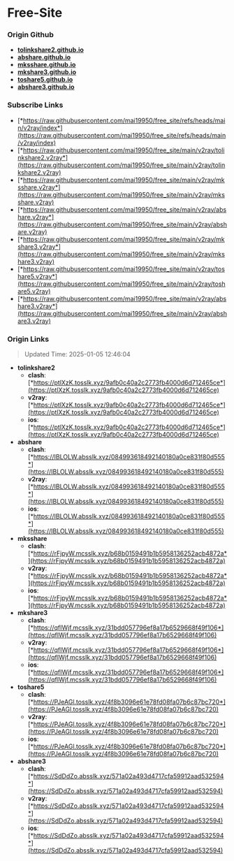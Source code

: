 # Free-Site

### Origin Github

- [**tolinkshare2.github.io**](https://github.com/tolinkshare2/tolinkshare2.github.io)
- [**abshare.github.io**](https://github.com/abshare/abshare.github.io)
- [**mksshare.github.io**](https://github.com/mksshare/mksshare.github.io)
- [**mkshare3.github.io**](https://github.com/mkshare3/mkshare3.github.io)
- [**toshare5.github.io**](https://github.com/toshare5/toshare5.github.io)
- [**abshare3.github.io**](https://github.com/abshare3/abshare3.github.io)

### Subscribe Links

- [*https://raw.githubusercontent.com/mai19950/free_site/refs/heads/main/v2ray/index*](https://raw.githubusercontent.com/mai19950/free_site/refs/heads/main/v2ray/index)
- [*https://raw.githubusercontent.com/mai19950/free_site/main/v2ray/tolinkshare2.v2ray*](https://raw.githubusercontent.com/mai19950/free_site/main/v2ray/tolinkshare2.v2ray)
- [*https://raw.githubusercontent.com/mai19950/free_site/main/v2ray/mksshare.v2ray*](https://raw.githubusercontent.com/mai19950/free_site/main/v2ray/mksshare.v2ray)
- [*https://raw.githubusercontent.com/mai19950/free_site/main/v2ray/abshare.v2ray*](https://raw.githubusercontent.com/mai19950/free_site/main/v2ray/abshare.v2ray)
- [*https://raw.githubusercontent.com/mai19950/free_site/main/v2ray/mkshare3.v2ray*](https://raw.githubusercontent.com/mai19950/free_site/main/v2ray/mkshare3.v2ray)
- [*https://raw.githubusercontent.com/mai19950/free_site/main/v2ray/toshare5.v2ray*](https://raw.githubusercontent.com/mai19950/free_site/main/v2ray/toshare5.v2ray)
- [*https://raw.githubusercontent.com/mai19950/free_site/main/v2ray/abshare3.v2ray*](https://raw.githubusercontent.com/mai19950/free_site/main/v2ray/abshare3.v2ray)

### Origin Links

> Updated Time: 2025-01-05 12:46:04

- **tolinkshare2**
  - **clash**: [*https://ptlXzK.tosslk.xyz/9afb0c40a2c2773fb4000d6d712465ce*](https://ptlXzK.tosslk.xyz/9afb0c40a2c2773fb4000d6d712465ce)
  - **v2ray**: [*https://ptlXzK.tosslk.xyz/9afb0c40a2c2773fb4000d6d712465ce*](https://ptlXzK.tosslk.xyz/9afb0c40a2c2773fb4000d6d712465ce)
  - **ios**: [*https://ptlXzK.tosslk.xyz/9afb0c40a2c2773fb4000d6d712465ce*](https://ptlXzK.tosslk.xyz/9afb0c40a2c2773fb4000d6d712465ce)
- **abshare**
  - **clash**: [*https://IBLOLW.absslk.xyz/084993618492140180a0ce831f80d555*](https://IBLOLW.absslk.xyz/084993618492140180a0ce831f80d555)
  - **v2ray**: [*https://IBLOLW.absslk.xyz/084993618492140180a0ce831f80d555*](https://IBLOLW.absslk.xyz/084993618492140180a0ce831f80d555)
  - **ios**: [*https://IBLOLW.absslk.xyz/084993618492140180a0ce831f80d555*](https://IBLOLW.absslk.xyz/084993618492140180a0ce831f80d555)
- **mksshare**
  - **clash**: [*https://rFjpyW.mcsslk.xyz/b68b0159491b1b5958136252acb4872a*](https://rFjpyW.mcsslk.xyz/b68b0159491b1b5958136252acb4872a)
  - **v2ray**: [*https://rFjpyW.mcsslk.xyz/b68b0159491b1b5958136252acb4872a*](https://rFjpyW.mcsslk.xyz/b68b0159491b1b5958136252acb4872a)
  - **ios**: [*https://rFjpyW.mcsslk.xyz/b68b0159491b1b5958136252acb4872a*](https://rFjpyW.mcsslk.xyz/b68b0159491b1b5958136252acb4872a)
- **mkshare3**
  - **clash**: [*https://qfIWjf.mcsslk.xyz/31bdd057796ef8a17b6529668f49f106*](https://qfIWjf.mcsslk.xyz/31bdd057796ef8a17b6529668f49f106)
  - **v2ray**: [*https://qfIWjf.mcsslk.xyz/31bdd057796ef8a17b6529668f49f106*](https://qfIWjf.mcsslk.xyz/31bdd057796ef8a17b6529668f49f106)
  - **ios**: [*https://qfIWjf.mcsslk.xyz/31bdd057796ef8a17b6529668f49f106*](https://qfIWjf.mcsslk.xyz/31bdd057796ef8a17b6529668f49f106)
- **toshare5**
  - **clash**: [*https://PJeAGl.tosslk.xyz/4f8b3096e61e78fd08fa07b6c87bc720*](https://PJeAGl.tosslk.xyz/4f8b3096e61e78fd08fa07b6c87bc720)
  - **v2ray**: [*https://PJeAGl.tosslk.xyz/4f8b3096e61e78fd08fa07b6c87bc720*](https://PJeAGl.tosslk.xyz/4f8b3096e61e78fd08fa07b6c87bc720)
  - **ios**: [*https://PJeAGl.tosslk.xyz/4f8b3096e61e78fd08fa07b6c87bc720*](https://PJeAGl.tosslk.xyz/4f8b3096e61e78fd08fa07b6c87bc720)
- **abshare3**
  - **clash**: [*https://SdDdZo.absslk.xyz/571a02a493d4717cfa59912aad532594*](https://SdDdZo.absslk.xyz/571a02a493d4717cfa59912aad532594)
  - **v2ray**: [*https://SdDdZo.absslk.xyz/571a02a493d4717cfa59912aad532594*](https://SdDdZo.absslk.xyz/571a02a493d4717cfa59912aad532594)
  - **ios**: [*https://SdDdZo.absslk.xyz/571a02a493d4717cfa59912aad532594*](https://SdDdZo.absslk.xyz/571a02a493d4717cfa59912aad532594)
